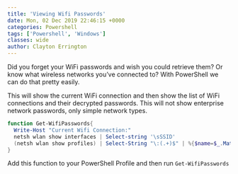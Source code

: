 ```yaml
---
title: 'Viewing Wifi Passwords'
date: Mon, 02 Dec 2019 22:46:15 +0000
categories: Powershell
tags: ['Powershell', 'Windows']
classes: wide
author: Clayton Errington
---
```


Did you forget your WiFi passwords and wish you could retrieve them? Or know what wireless networks you’ve connected to? With PowerShell we can do that pretty easily.

This will show the current WiFi connection and then show the list of WiFi connections and their decrypted passwords. This will not show enterprise network passwords, only simple network types.

```powershell
function Get-WifiPasswords{
  Write-Host "Current Wifi Connection:"
  netsh wlan show interfaces | Select-string '\sSSID'
  (netsh wlan show profiles) | Select-String "\:(.+)$" | %{$name=$_.Matches | % {$_.Groups[1].Value.Trim()}; $_} |%{(netsh wlan show profile name="$name" key=clear)} | Select-String "Key Content\W+\:(.+)$" | %{$pass=$_.Matches | % {$_.Groups[1].Value.Trim()}; $_} | %{[PSCustomObject]@{ PROFILE_NAME=$name;PASSWORD=$pass }} | Format-Table -AutoSize
}
```

Add this function to your PowerShell Profile and then run `Get-WifiPasswords`